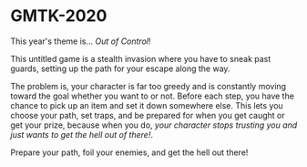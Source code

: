 # GMTK-2020

This year's theme is... *Out of Control*!

This untitled game is a stealth invasion where you have to sneak past guards, setting up the path for your escape along the way.

The problem is, your character is far too greedy and is constantly moving toward the goal whether you want to or not. Before each step, you have the chance to pick up an item and set it down somewhere else. This lets you choose your path, set traps, and be prepared for when you get caught or get your prize, because when you do, *your character stops trusting you and just wants to get the hell out of there!*. 

Prepare your path, foil your enemies, and get the hell out there!
